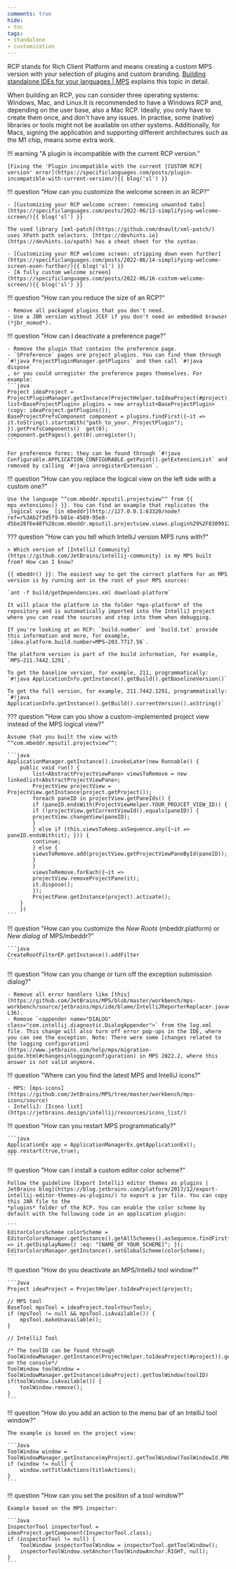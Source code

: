 ```yaml
---
comments: true
hide:
- toc
tags:
- standalone
- customization
---
```


RCP stands for Rich Client Platform and means creating a custom MPS version with your selection of plugins and custom branding.
[Building standalone IDEs for your languages | MPS](https://www.jetbrains.com/help/mps/building-standalone-ides-for-your-languages.html)
explains this topic in detail.

When building an RCP, you can consider three operating systems: Windows, Mac, and Linux.It is recommended to have a Windows RCP and, depending on the user base,
also a Mac RCP. Ideally, you only have to create them once, and don't have any issues. In practise, some (native) libraries
or tools might not be available on other systems. Additionally, for Macs, signing the application and supporting different
architectures such as the M1 chip, means some extra work.

!!! warning "A plugin is incompatible with the current RCP version."
    
    [Fixing the 'Plugin incompatible with the current [CUSTOM RCP] version' error](https://specificlanguages.com/posts/plugin-incompatible-with-current-version/){{ blog('sl') }}

!!! question "How can you customize the welcome screen in an RCP?"

    - [Customizing your RCP welcome screen: removing unwanted tabs](https://specificlanguages.com/posts/2022-06/13-simplifying-welcome-screen/){{ blog('sl') }}
    
    The used library [xml-patch](https://github.com/dnault/xml-patch/) uses XPath path selectors. [https://devhints.io](https://devhints.io/xpath) has a cheat sheet for the syntax. 
    
    - [Customizing your RCP welcome screen: stripping down even further](https://specificlanguages.com/posts/2022-06/14-simplifying-welcome-screen-even-further/){{ blog('sl') }}
    - [A fully custom welcome screen](https://specificlanguages.com/posts/2022-06/16-custom-welcome-screen/){{ blog('sl') }}

!!! question "How can you reduce the size of an RCP?"

    - Remove all packaged plugins that you don't need.
    - Use a JBR version without JCEF if you don't need an embedded browser (*jbr_nomod*).

!!! question "How can I deactivate a preference page?"

    - Remove the plugin that contains the preference page.
    - `SPreference` pages are project plugins. You can find them through `#!java ProjectPluginManager.getPlugins` and then call `#!java dispose`
    , or you could unregister the preference pages themselves. For example:
    ```java
    Project ideaProject = ProjectPluginManager.getInstance(ProjectHelper.toIdeaProject(#project);
    list<BaseProjectPlugin> plugins = new arraylist<BaseProjectPlugin>(copy: ideaProject.getPlugins());
    BaseProjectPrefsComponent component = plugins.findFirst({~it => it.toString().startsWith("path_to_your._ProjectPlugin"); }).getPrefsComponents()  get(0);
    component.getPages().get(0).unregister();
    ```
    
    For preference forms: they can be found through `#!java Configurable.APPLICATION_CONFIGURABLE.getPoint().getExtensionList` and removed by calling `#!java unregisterExtension`.

!!! question "How can you replace the logical view on the left side with a custom one?"


    Use the language ^^com.mbeddr.mpsutil.projectview^^ from {{ mps_extensions() }}. You can find an example that replicates the _logical view_ [in mbeddr](http://127.0.0.1:63320/node?ref=r%3Ab2f3d5f9-b81e-4589-95e8-d5be28f6e48f%28com.mbeddr.mpsutil.projectview.views.plugin%29%2F8309912865649309798&project=com.mbeddr.mpsutil).

??? question "How can you tell which IntelliJ version MPS runs with?"

    > Which version of [IntelliJ Community](https://github.com/JetBrains/intellij-community) is my MPS built from? How can I know?

    {{ mbeddr() }}: The easiest way to get the correct platform for an MPS version is by running ant in the root of your MPS sources:

    `ant -f build/getDependencies.xml download-platform`

    It will place the platform in the folder *mps-platform* of the repository and is automatically imported into the IntelliJ project where you can read the sources and step into them when debugging.

    If you're looking at an RCP: `build.number` and `build.txt` provide this information and more, for example, `idea.platform.build.number=MPS—203.7717.56`.

    The platform version is part of the build information, for example, `MPS—211.7442.1291`.

    To get the baseline version, for example, 211, programmatically: `#!java ApplicationInfo.getInstance().getBuild().getBaselineVersion()`

    To get the full version, for example, 211.7442.1291, programmatically: `#!java ApplicationInfo.getInstance().getBuild().currentVersion().asString()`

??? question "How can you show a custom-implemented project view instead of the MPS logical view?"
    
    Assume that you built the view with ^^com.mbeddr.mpsutil.projectview^^:    

    ```java
    ApplicationManager.getInstance().invokeLater(new Runnable() { 
        public void run() {
            list<AbstractProjectViewPane> viewsToRemove = new linkedlist<AbstractProjectViewPane>;
            ProjectView projectView = ProjectView.getInstance(project.getProject());
            foreach paneID in projectView.getPaneIds() {
            if (paneID.endsWith(ProjectViewHelper.YOUR_PROJCET_VIEW_ID)) {
            if (!projectView.getCurrentViewId().equals(paneID)) {
            projectView.changeView(paneID);
            }
            } else if (this.viewsToKeep.asSequence.any({~it => paneID.endsWith(it); })) {
            continue;
            } else {
            viewsToRemove.add(projectView.getProjectViewPaneById(paneID));
            }
            }
            viewsToRemove.forEach({~it =>
            projectView.removeProjectPane(it);
            it.dispose();
            });
            ProjectPane.getInstance(project).activate();
        }
        })
    ```

!!! question "How can you customize the *New Roots* (mbeddr.platform) or *New dialog* of MPS/mbeddr?"

    ```java
    CreateRootFilterEP.getInstance().addFilter
    ```

!!! question "How can you change or turn off the exception submission dialog?"

    - Remove all error handlers like [this](https://github.com/JetBrains/MPS/blob/master/workbench/mps-workbench/source/jetbrains/mps/ide/blame/IntelliJReporterReplacer.java#L34-L36).
    - Remove `<appender name="DIALOG" class="com.intellij.diagnostic.DialogAppender">` from the log.xml file. This change will also turn off error pop-ups in the IDE, where you can see the exception. Note: There were some [changes related to the logging configuration](https://www.jetbrains.com/help/mps/migration-guide.html#changesinloggingconfiguration) in MPS 2022.2, where this answer is not valid anymore.

!!! question "Where can you find the latest MPS and IntelliJ icons?"

    - MPS: [mps-icons](https://github.com/JetBrains/MPS/tree/master/workbench/mps-icons/source)
    - IntelliJ: [Icons list](https://jetbrains.design/intellij/resources/icons_list/)

!!! question "How can you restart MPS programmatically?"

    ```java
    ApplicationEx app = ApplicationManagerEx.getApplicationEx(); 
    app.restart(true,true);
    ```

!!! question "How can I install a custom editor color scheme?"

    Follow the guideline [Export IntelliJ editor themes as plugins | JetBrains blog](https://blog.jetbrains.com/platform/2017/12/export-intellij-editor-themes-as-plugins/) to export a jar file. You can copy this JAR file to the
    *plugins* folder of the RCP. You can enable the color scheme by default with the following code in an application plugin:
    
    ```
    EditorColorsScheme colorScheme = EditorColorsManager.getInstance().getAllSchemes().asSequence.findFirst({~it => it.getDisplayName() :eq: "[NAME_OF_YOUR_SCHEME]"; }); 
    EditorColorsManager.getInstance().setGlobalScheme(colorScheme);
    ```

!!! question "How do you deactivate an MPS/IntelliJ tool window?"

    ```Java
    Project ideaProject = ProjectHelper.toIdeaProject(project);

    // MPS tool 
    BaseTool mpsTool = ideaProject.tool<YourTool>; 
    if (mpsTool != null && mpsTool.isAvailable()) {
        mpsTool.makeUnavailable();
    }

    // IntelliJ Tool

    /* The toolID can be found through ToolWindowManager.getInstance(ProjectHelper.toIdeaProject(#project)).getToolWindowIds().asSequence on the console*/
    ToolWindow toolWindow = ToolWindowManager.getInstance(ideaProject).getToolWindow(toolID)
    if(toolWindow.isAvailable()) {
        toolWindow.remove();
    }
    ```


!!! question "How do you add an action to the menu bar of an IntelliJ tool window?"

    The example is based on the project view:

    ```Java
    ToolWindow window = ToolWindowManager.getInstance(myProject).getToolWindow(ToolWindowId.PROJECT_VIEW);
    if (window != null) {
        window.setTitleActions(titleActions);
    }
    ```

!!! question "How can you set the position of a tool window?"

    Example based on the MPS inspector:
    
    ```Java
    InspectorTool inspectorTool = ideaProject.getComponent(InspectorTool.class); 
    if (inspectorTool != null) {
        ToolWindow inspectorToolWindow = inspectorTool.getToolWindow();
        inspectorToolWindow.setAnchor(ToolWindowAnchor.RIGHT, null);
    }
    ```